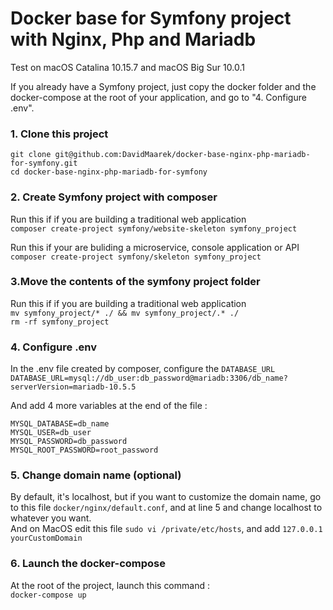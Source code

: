 # Docker base for Symfony project with Nginx, Php and Mariadb
Test on macOS Catalina 10.15.7 and macOS Big Sur 10.0.1 <br>

If you already have a Symfony project, just copy the docker folder and the docker-compose at the root of your application, and go to "4. Configure .env".

### 1. Clone this project
```
git clone git@github.com:DavidMaarek/docker-base-nginx-php-mariadb-for-symfony.git
cd docker-base-nginx-php-mariadb-for-symfony
```

### 2. Create Symfony project with composer
Run this if if you are building a traditional web application <br>
`composer create-project symfony/website-skeleton symfony_project`

Run this if your are buliding a microservice, console application or API <br>
`composer create-project symfony/skeleton symfony_project`

### 3.Move the contents of the symfony project folder
Run this if if you are building a traditional web application <br>
`mv symfony_project/* ./ && mv symfony_project/.* ./` <br>
`rm -rf symfony_project`

### 4. Configure .env
In the .env file created by composer, configure the `DATABASE_URL` <br>
`DATABASE_URL=mysql://db_user:db_password@mariadb:3306/db_name?serverVersion=mariadb-10.5.5` <br>

And add 4 more variables at the end of the file : <br>

```
MYSQL_DATABASE=db_name
MYSQL_USER=db_user
MYSQL_PASSWORD=db_password
MYSQL_ROOT_PASSWORD=root_password
```

### 5. Change domain name (optional)
By default, it's localhost, but if you want to customize the domain name, go to this file `docker/nginx/default.conf`, and at line 5 and change localhost to whatever you want. <br>
And on MacOS edit this file `sudo vi /private/etc/hosts`, and add `127.0.0.1   yourCustomDomain`

### 6. Launch the docker-compose
At the root of the project, launch this command : <br>
`docker-compose up`
